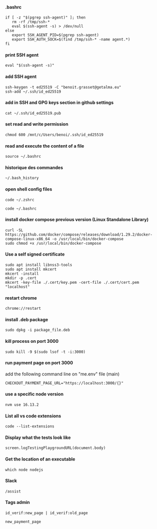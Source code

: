 #### .bashrc

```
if [ -z "$(pgrep ssh-agent)" ]; then
   rm -rf /tmp/ssh-*
   eval $(ssh-agent -s) > /dev/null
else
   export SSH_AGENT_PID=$(pgrep ssh-agent)
   export SSH_AUTH_SOCK=$(find /tmp/ssh-* -name agent.*)
fi
```


#### print SSH agent
```
eval "$(ssh-agent -s)"
```
#### add SSH agent
```
ssh-keygen -t ed25519 -C "benoit.grasset@getalma.eu"
ssh-add ~/.ssh/id_ed25519
```
#### add in SSH and GPG keys section in github settings
```
cat ~/.ssh/id_ed25519.pub
```

#### set read and write permission
```
chmod 600 /mnt/c/Users/benoi/.ssh/id_ed25519
```

####  read and execute the content of a file
```
source ~/.bashrc
```

#### historique des commandes
```
~/.bash_history
```

#### open shell config files
```
code ~/.zshrc
```
```
code ~/.bashrc
```

#### install docker compose previous version (Linux Standalone Library)
```
curl -SL https://github.com/docker/compose/releases/download/1.29.2/docker-compose-linux-x86_64 -o /usr/local/bin/docker-compose
sudo chmod +x /usr/local/bin/docker-compose
```

#### Use a self signed certificate
```
sudo apt install libnss3-tools
sudo apt install mkcert
mkcert -install
mkdir -p .cert
mkcert -key-file ./.cert/key.pem -cert-file ./.cert/cert.pem "localhost"
```

#### restart chrome
```
chrome://restart
```

#### install .deb package
```
sudo dpkg -i package_file.deb
```

#### kill process on port 3000
```
sudo kill -9 $(sudo lsof -t -i:3000)
```

#### run payment page on port 3000
add the following command line on "me.env" file (main)
```
CHECKOUT_PAYMENT_PAGE_URL="https://localhost:3000/{}"
```

#### use a specific node version
```
nvm use 16.13.2
```

#### List all vs code extensions
```
code --list-extensions
```

#### Display what the tests look like
```
screen.logTestingPlaygroundURL(document.body)
```

#### Get the location of an executable
```
which node nodejs
```

#### Slack
```
/assist
```

#### Tags admin
```
id_verif:new_page | id_verif:old_page
```
```
new_payment_page
```
